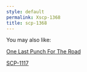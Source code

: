 ```yaml
---
style: default
permalink: Xscp-1368
title: scp-1368
---
```

You may also like:

[One Last Punch For The Road](http://scp-wiki.net/one-last-punch-for-the-road)

[SCP-1117](http://scp-wiki.net/scp-1117)
